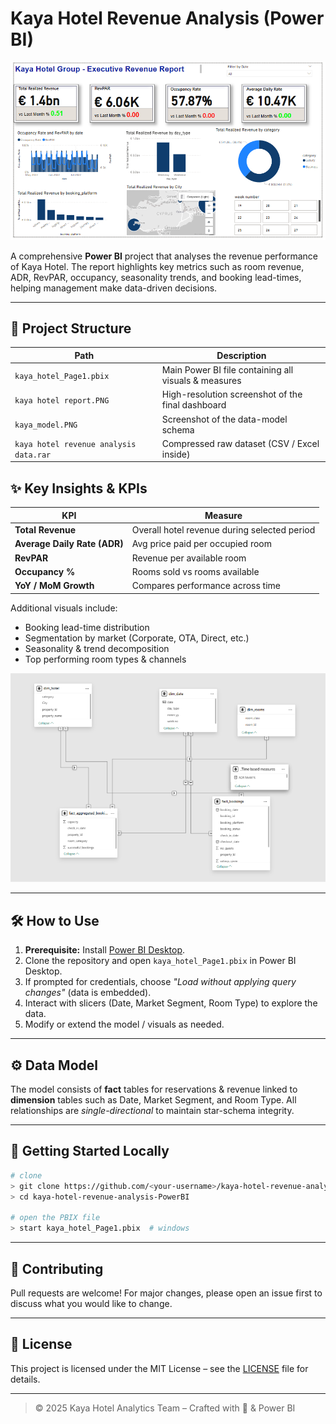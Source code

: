 # Kaya Hotel Revenue Analysis (Power BI)

![Dashboard Hero](kaya%20hotel%20report.PNG)

A comprehensive **Power BI** project that analyses the revenue performance of Kaya Hotel.  The report highlights key metrics such as room revenue, ADR, RevPAR, occupancy, seasonality trends, and booking lead-times, helping management make data-driven decisions.

---

## 📂 Project Structure

| Path | Description |
|------|-------------|
| `kaya_hotel_Page1.pbix` | Main Power BI file containing all visuals & measures |
| `kaya hotel report.PNG` | High-resolution screenshot of the final dashboard |
| `kaya_model.PNG` | Screenshot of the data-model schema |
| `kaya hotel revenue analysis data.rar` | Compressed raw dataset (CSV / Excel inside) |


## ✨ Key Insights & KPIs

| KPI | Measure |
|-----|---------|
| **Total Revenue** | Overall hotel revenue during selected period |
| **Average Daily Rate (ADR)** | Avg price paid per occupied room |
| **RevPAR** | Revenue per available room |
| **Occupancy %** | Rooms sold vs rooms available |
| **YoY / MoM Growth** | Compares performance across time |

Additional visuals include:

* Booking lead-time distribution  
* Segmentation by market (Corporate, OTA, Direct, etc.)  
* Seasonality & trend decomposition  
* Top performing room types & channels

![Data Model](kaya_model.PNG)

---

## 🛠️ How to Use

1. **Prerequisite:** Install [Power BI Desktop](https://powerbi.microsoft.com/desktop/).
2. Clone the repository and open `kaya_hotel_Page1.pbix` in Power BI Desktop.
3. If prompted for credentials, choose *"Load without applying query changes"* (data is embedded).
4. Interact with slicers (Date, Market Segment, Room Type) to explore the data.
5. Modify or extend the model / visuals as needed.

---

## ⚙️ Data Model

The model consists of **fact** tables for reservations & revenue linked to **dimension** tables such as Date, Market Segment, and Room Type.  All relationships are *single-directional* to maintain star-schema integrity.

---

## 🚀 Getting Started Locally

```bash
# clone
> git clone https://github.com/<your-username>/kaya-hotel-revenue-analysis-PowerBI.git
> cd kaya-hotel-revenue-analysis-PowerBI

# open the PBIX file
> start kaya_hotel_Page1.pbix  # windows
```

---

## 🤝 Contributing

Pull requests are welcome!  For major changes, please open an issue first to discuss what you would like to change.

---

## 📄 License

This project is licensed under the MIT License – see the [LICENSE](LICENSE) file for details.

---

> © 2025 Kaya Hotel Analytics Team – Crafted with 💛 & Power BI
